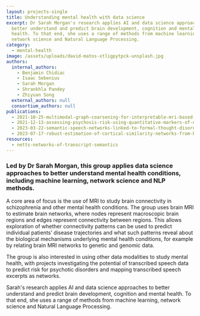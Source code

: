 ```yaml
---
layout: projects-single
title: Understanding mental health with data science
excerpt: Dr Sarah Morgan's research applies AI and data science approaches to
  better understand and predict brain development, cognition and mental
  health. To that end, she uses a range of methods from machine learning,
  network science and Natural Language Processing.
category:
  - mental-health
image: /assets/uploads/david-matos-xtligpytpck-unsplash.jpg
authors:
  internal_authors:
    - Benjamin Chidiac
    - Isaac Sebenius
    - Sarah Morgan
    - Shrankhla Pandey
    - Zhiyuan Song
  external_authors: null
  consortium_authors: null
publications:
  - 2021-10-25-multimodal-graph-coarsening-for-interpretable-mri-based-brain-graph-neural-network
  - 2021-12-13-assessing-psychosis-risk-using-quantitative-markers-of-disorganised-speech
  - 2023-03-22-semantic-speech-networks-linked-to-formal-thought-disorder-in-early-psychosis
  - 2023-07-17-robust-estimation-of-cortical-similarity-networks-from-brain-mri
resources:
  - netts-networks-of-transcript-semantics
---
```

### Led by Dr Sarah Morgan, this group applies data science approaches to better understand mental health conditions, including machine learning, network science and NLP methods. 

A core area of focus is the use of MRI to study brain connectivity in schizophrenia and other mental health conditions. The group uses brain MRI to estimate brain networks, where nodes represent macroscopic brain regions and edges represent connectivity between regions. This allows exploration of whether connectivity patterns can be used to predict individual patients’ disease trajectories and what such patterns reveal about the biological mechanisms underlying mental health conditions, for example by relating brain MRI networks to genetic and genomic data. 

The group is also interested in using other data modalities to study mental health, with projects investigating the potential of transcribed speech data to predict risk for psychotic disorders and mapping transcribed speech excerpts as networks.

Sarah's research applies AI and data science approaches to better understand and predict brain development, cognition and mental health. To that end, she uses a range of methods from machine learning, network science and Natural Language Processing.